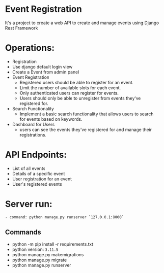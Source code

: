 # Event Registration
It's a project to create a web API to create and manage events using Django Rest Framework


# Operations:
- Registration
- Use django default login view
- Create a Event from admin panel
- Event Registration
    - Registered users should be able to register for an event.
    - Limit the number of available slots for each event.
    - Only authenticated users can register for events.
    - Users should only be able to unregister from events they've registered for.
- Search Functionality
    - Implement a basic search functionality that allows users to search for events based on keywords.
- Dashboard for Users
    - users can see the events they've registered for and manage their registrations.

# API Endpoints:
- List of all events
- Details of a specific event
- User registration for an event
- User's registered events


# Server run:

    - command: python manage.py runserver `127.0.0.1:8000`

## Commands

- python -m pip install -r requirements.txt
- python version: ```3.11.5```
- python manage.py makemigrations
- python manage.py migrate
- python manage.py runserver
